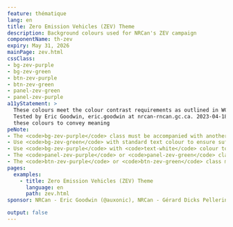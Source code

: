 ```yaml
---
feature: thématique
lang: en
title: Zero Emission Vehicles (ZEV) Theme
description: Background colours used for NRCan's ZEV campaign
componentName: th-zev
expiry: May 31, 2026
mainPage: zev.html
cssClass:
- bg-zev-purple
- bg-zev-green
- btn-zev-purple
- btn-zev-green
- panel-zev-green
- panel-zev-purple
a11yStatement: >
  These colours meet the colour contrast requirements as outlined in WCAG 2.1 AA Success Criterion 1.4.3: Contrast (Minimum).
  Tested by Eric Goodwin, eric.goodwin at nrcan-rncan.gc.ca. 2023-04-18. See the compliance notes regarding the risk of using 
  these colours to convey meaning 
peNote:
- The <code>bg-zev-purple</code> class must be accompanied with another dark contrast background colour such as <code>bg-dark</code>
- Use <code>bg-zev-green</code> with standard text colour to ensure sufficient contrast between text and background
- Use <code>bg-zev-purple</code> with <code>text-white</code> colour to ensure sufficient contrast between text and background
- The <code>panel-zev-purple</code> or <code>panel-zev-green</code> class must be accompagnied with a fall back colour such as <code>panel-default</code>
- The <code>btn-zev-purple</code> or <code>btn-zev-green</code> class must be accompagnied with a fall back colour such as <code>btn-default</code>
pages:
  examples:
    - title: Zero Emission Vehicles (ZEV) Theme
      language: en
      path: zev.html
sponsor: NRCan - Eric Goodwin (@auxonic), NRCan - Gérard Dicks Pellerin (Gerard.DicksPellerin@nrcan-rncan.gc.ca)

output: false
---
```

